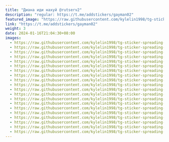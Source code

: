 ```yaml
---
title: "Диана иди нахуй @rutserv2"
description: "regular: https://t.me/addstickers/gayman02"
featured_image: "https://raw.githubusercontent.com/kylelin1998/tg-sticker-spreading-worldwide-images/main/img/e8f67d8c-4e5b-4145-a776-6ec96f80cc11.jpg"
link: "https://t.me/addstickers/gayman02"
weight: 3
date: 2024-01-16T21:04:30+08:00
images:
  - https://raw.githubusercontent.com/kylelin1998/tg-sticker-spreading-worldwide-images/main/img/e8f67d8c-4e5b-4145-a776-6ec96f80cc11.jpg
  - https://raw.githubusercontent.com/kylelin1998/tg-sticker-spreading-worldwide-images/main/img/007d6760-30b0-4b38-b3ad-ea59d11dc3b2.jpg
  - https://raw.githubusercontent.com/kylelin1998/tg-sticker-spreading-worldwide-images/main/img/43f7e15a-c0b8-4246-bd0d-f9a3358d3a0d.jpg
  - https://raw.githubusercontent.com/kylelin1998/tg-sticker-spreading-worldwide-images/main/img/2a032964-5663-4d23-aac2-f98b5ae43582.jpg
  - https://raw.githubusercontent.com/kylelin1998/tg-sticker-spreading-worldwide-images/main/img/b5709023-7d28-465e-9e3d-162e401bc395.jpg
  - https://raw.githubusercontent.com/kylelin1998/tg-sticker-spreading-worldwide-images/main/img/1a13ee94-459f-4116-bb48-c49d51413c88.jpg
  - https://raw.githubusercontent.com/kylelin1998/tg-sticker-spreading-worldwide-images/main/img/781618d5-391b-410e-a467-25baa2a497fb.jpg
  - https://raw.githubusercontent.com/kylelin1998/tg-sticker-spreading-worldwide-images/main/img/a519df76-bf8b-4fc3-ba94-eb5aac748ebf.jpg
  - https://raw.githubusercontent.com/kylelin1998/tg-sticker-spreading-worldwide-images/main/img/ed3905ba-506b-4275-b97a-da4eaa4e8cb1.jpg
  - https://raw.githubusercontent.com/kylelin1998/tg-sticker-spreading-worldwide-images/main/img/b9e58ca5-9c44-417d-b88c-73b77c0187e4.jpg
  - https://raw.githubusercontent.com/kylelin1998/tg-sticker-spreading-worldwide-images/main/img/02a449b9-77de-4a3e-8698-448abc04c2a2.jpg
  - https://raw.githubusercontent.com/kylelin1998/tg-sticker-spreading-worldwide-images/main/img/7e73a12d-8d48-4b10-ad8a-da1aeeee5da0.jpg
  - https://raw.githubusercontent.com/kylelin1998/tg-sticker-spreading-worldwide-images/main/img/06c053a6-7de7-48e4-957b-9a3e7edbf8dd.jpg
  - https://raw.githubusercontent.com/kylelin1998/tg-sticker-spreading-worldwide-images/main/img/bba4b604-7264-429e-98f1-1dc02f727352.jpg
  - https://raw.githubusercontent.com/kylelin1998/tg-sticker-spreading-worldwide-images/main/img/7bd2660f-40fc-4d6c-91bb-184811909249.jpg
  - https://raw.githubusercontent.com/kylelin1998/tg-sticker-spreading-worldwide-images/main/img/812bde8e-ea82-4297-a9b2-eb07baac3fa6.jpg
  - https://raw.githubusercontent.com/kylelin1998/tg-sticker-spreading-worldwide-images/main/img/a6d76e33-0bfc-47ee-9149-f71ea7ba3850.jpg
  - https://raw.githubusercontent.com/kylelin1998/tg-sticker-spreading-worldwide-images/main/img/913e2244-4672-4531-8dae-10aee21de1b5.jpg
  - https://raw.githubusercontent.com/kylelin1998/tg-sticker-spreading-worldwide-images/main/img/8a52501f-f1fe-4faf-ae91-0b5704e5ec9b.jpg
  - https://raw.githubusercontent.com/kylelin1998/tg-sticker-spreading-worldwide-images/main/img/a1f46ceb-32d3-431b-88af-9a6cf2e8aa12.jpg
---
```

